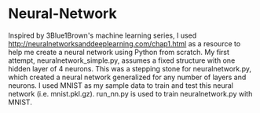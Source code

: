# Neural-Network
Inspired by 3Blue1Brown's machine learning series, I used http://neuralnetworksanddeeplearning.com/chap1.html as a resource to help me create a neural network using Python from scratch. My first attempt, neuralnetwork_simple.py, assumes a fixed structure with one hidden layer of 4 neurons. This was a stepping stone for neuralnetwork.py, which created a neural network generalized for any number of layers and neurons. I used MNIST as my sample data to train and test this neural network (i.e. mnist.pkl.gz). run_nn.py is used to train neuralnetwork.py with MNIST.

